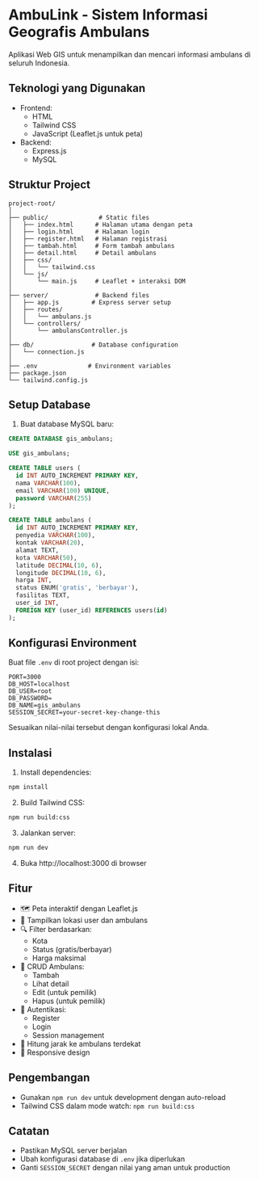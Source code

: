 # AmbuLink - Sistem Informasi Geografis Ambulans

Aplikasi Web GIS untuk menampilkan dan mencari informasi ambulans di seluruh Indonesia.

## Teknologi yang Digunakan

- Frontend:
  - HTML
  - Tailwind CSS
  - JavaScript (Leaflet.js untuk peta)
- Backend:
  - Express.js
  - MySQL

## Struktur Project

```
project-root/
│
├── public/              # Static files
│   ├── index.html      # Halaman utama dengan peta
│   ├── login.html      # Halaman login
│   ├── register.html   # Halaman registrasi
│   ├── tambah.html     # Form tambah ambulans
│   ├── detail.html     # Detail ambulans
│   ├── css/
│   │   └── tailwind.css
│   └── js/
│       └── main.js     # Leaflet + interaksi DOM
│
├── server/             # Backend files
│   ├── app.js         # Express server setup
│   ├── routes/
│   │   └── ambulans.js
│   └── controllers/
│       └── ambulansController.js
│
├── db/                # Database configuration
│   └── connection.js
│
├── .env              # Environment variables
├── package.json
└── tailwind.config.js
```

## Setup Database

1. Buat database MySQL baru:

```sql
CREATE DATABASE gis_ambulans;

USE gis_ambulans;

CREATE TABLE users (
  id INT AUTO_INCREMENT PRIMARY KEY,
  nama VARCHAR(100),
  email VARCHAR(100) UNIQUE,
  password VARCHAR(255)
);

CREATE TABLE ambulans (
  id INT AUTO_INCREMENT PRIMARY KEY,
  penyedia VARCHAR(100),
  kontak VARCHAR(20),
  alamat TEXT,
  kota VARCHAR(50),
  latitude DECIMAL(10, 6),
  longitude DECIMAL(10, 6),
  harga INT,
  status ENUM('gratis', 'berbayar'),
  fasilitas TEXT,
  user_id INT,
  FOREIGN KEY (user_id) REFERENCES users(id)
);
```

## Konfigurasi Environment

Buat file `.env` di root project dengan isi:

```
PORT=3000
DB_HOST=localhost
DB_USER=root
DB_PASSWORD=
DB_NAME=gis_ambulans
SESSION_SECRET=your-secret-key-change-this
```

Sesuaikan nilai-nilai tersebut dengan konfigurasi lokal Anda.

## Instalasi

1. Install dependencies:

```bash
npm install
```

2. Build Tailwind CSS:

```bash
npm run build:css
```

3. Jalankan server:

```bash
npm run dev
```

4. Buka http://localhost:3000 di browser

## Fitur

- 🗺️ Peta interaktif dengan Leaflet.js
- 📍 Tampilkan lokasi user dan ambulans
- 🔍 Filter berdasarkan:
  - Kota
  - Status (gratis/berbayar)
  - Harga maksimal
- 📝 CRUD Ambulans:
  - Tambah
  - Lihat detail
  - Edit (untuk pemilik)
  - Hapus (untuk pemilik)
- 👤 Autentikasi:
  - Register
  - Login
  - Session management
- 📏 Hitung jarak ke ambulans terdekat
- 📱 Responsive design

## Pengembangan

- Gunakan `npm run dev` untuk development dengan auto-reload
- Tailwind CSS dalam mode watch: `npm run build:css`

## Catatan

- Pastikan MySQL server berjalan
- Ubah konfigurasi database di `.env` jika diperlukan
- Ganti `SESSION_SECRET` dengan nilai yang aman untuk production
